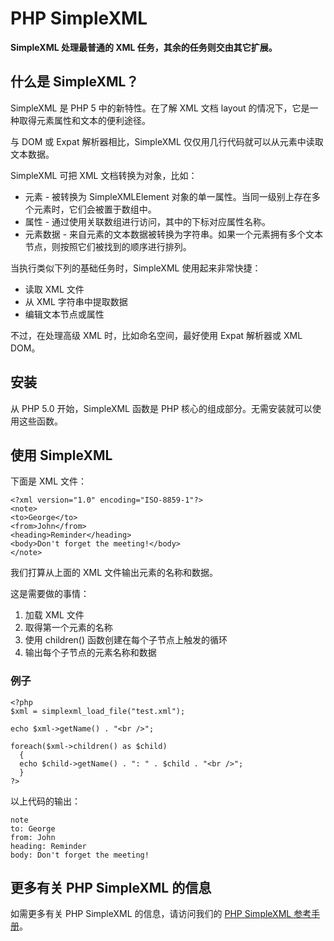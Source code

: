 
# PHP SimpleXML

**SimpleXML 处理最普通的 XML 任务，其余的任务则交由其它扩展。**

## 什么是 SimpleXML？

SimpleXML 是 PHP 5 中的新特性。在了解 XML 文档 layout 的情况下，它是一种取得元素属性和文本的便利途径。

与 DOM 或 Expat 解析器相比，SimpleXML 仅仅用几行代码就可以从元素中读取文本数据。

SimpleXML 可把 XML 文档转换为对象，比如：

*   元素 - 被转换为 SimpleXMLElement 对象的单一属性。当同一级别上存在多个元素时，它们会被置于数组中。
*   属性 - 通过使用关联数组进行访问，其中的下标对应属性名称。
*   元素数据 - 来自元素的文本数据被转换为字符串。如果一个元素拥有多个文本节点，则按照它们被找到的顺序进行排列。

当执行类似下列的基础任务时，SimpleXML 使用起来非常快捷：

*   读取 XML 文件
*   从 XML 字符串中提取数据
*   编辑文本节点或属性

不过，在处理高级 XML 时，比如命名空间，最好使用 Expat 解析器或 XML DOM。

## 安装

从 PHP 5.0 开始，SimpleXML 函数是 PHP 核心的组成部分。无需安装就可以使用这些函数。

## 使用 SimpleXML

下面是 XML 文件：

```
<?xml version="1.0" encoding="ISO-8859-1"?>
<note>
<to>George</to>
<from>John</from>
<heading>Reminder</heading>
<body>Don't forget the meeting!</body>
</note>
```

我们打算从上面的 XML 文件输出元素的名称和数据。

这是需要做的事情：

1.  加载 XML 文件
2.  取得第一个元素的名称
3.  使用 children() 函数创建在每个子节点上触发的循环
4.  输出每个子节点的元素名称和数据

### 例子

```
<?php
$xml = simplexml_load_file("test.xml");

echo $xml->getName() . "<br />";

foreach($xml->children() as $child)
  {
  echo $child->getName() . ": " . $child . "<br />";
  }
?>
```

以上代码的输出：

```
note
to: George
from: John
heading: Reminder
body: Don't forget the meeting!

```

## 更多有关 PHP SimpleXML 的信息

如需更多有关 PHP SimpleXML 的信息，请访问我们的 [PHP SimpleXML 参考手册](/php/php_ref_simplexml.asp "PHP SimpleXML 函数")。


